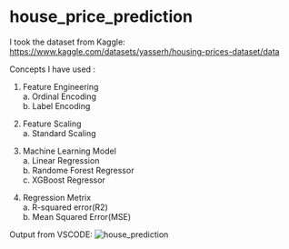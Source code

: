 # house_price_prediction

I took the dataset from Kaggle: https://www.kaggle.com/datasets/yasserh/housing-prices-dataset/data

Concepts I have used : 
1. Feature Engineering <br />
   a. Ordinal Encoding <br />
   b. Label Encoding <br />
   
2. Feature Scaling <br />
   a. Standard Scaling <br />

3. Machine Learning Model <br />
   a. Linear Regression <br />
   b. Randome Forest Regressor <br />
   c. XGBoost Regressor <br /> 

4. Regression Metrix <br />
   a. R-squared error(R2) <br /> 
   b. Mean Squared Error(MSE) <br />


Output from VSCODE:
![house_prediction](https://github.com/jash0803/House_Price_Prediction/assets/105346233/085ae5f4-6a9f-45a8-b2d4-0dd4426bbfd2)
